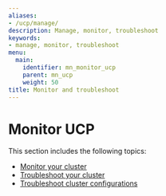 ```yaml
---
aliases:
- /ucp/manage/
description: Manage, monitor, troubleshoot
keywords:
- manage, monitor, troubleshoot
menu:
  main:
    identifier: mn_monitor_ucp
    parent: mn_ucp
    weight: 50
title: Monitor and troubleshoot
---
```


# Monitor UCP

This section includes the following topics:

* [Monitor your cluster](monitor-ucp.md)
* [Troubleshoot your cluster](troubleshoot-ucp.md)
* [Troubleshoot cluster configurations](troubleshoot-configurations.md)
